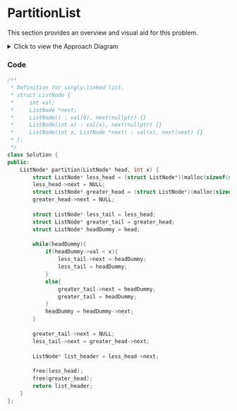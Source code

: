 # PartitionList

This section provides an overview and visual aid for this problem.

<details>
<summary>Click to view the Approach Diagram</summary>
<br/>

![Approach Diagram](image/approach.png)

</details>

### Code
<!-- CODE_START -->
```cpp
/**
 * Definition for singly-linked list.
 * struct ListNode {
 *     int val;
 *     ListNode *next;
 *     ListNode() : val(0), next(nullptr) {}
 *     ListNode(int x) : val(x), next(nullptr) {}
 *     ListNode(int x, ListNode *next) : val(x), next(next) {}
 * };
 */
class Solution {
public:
    ListNode* partition(ListNode* head, int x) {
        struct ListNode* less_head = (struct ListNode*)(malloc(sizeof(struct ListNode)));
        less_head->next = NULL;
        struct ListNode* greater_head = (struct ListNode*)(malloc(sizeof(struct ListNode)));
        greater_head->next = NULL;

        struct ListNode* less_tail = less_head;
        struct ListNode* greater_tail = greater_head;
        struct ListNode* headDummy = head;
        
        while(headDummy){
            if(headDummy->val < x){
                less_tail->next = headDummy;
                less_tail = headDummy;
            }
            else{
                greater_tail->next = headDummy;
                greater_tail = headDummy;
            }
            headDummy = headDummy->next;
        }

        greater_tail->next = NULL;
        less_tail->next = greater_head->next;

        ListNode* list_header = less_head->next;

        free(less_head);
        free(greater_head);
        return list_header;
    }
};
```
<!-- CODE_END -->